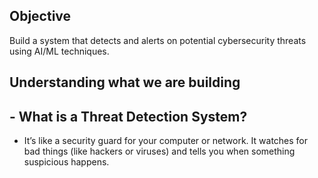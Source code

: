 ## Objective

Build a system that detects and alerts on potential cybersecurity threats using AI/ML techniques. 

## Understanding what we are building 

## - What is a Threat Detection System?
  - It’s like a security guard for your computer or network. It watches for bad things (like hackers or viruses) and tells you when something suspicious happens. 
